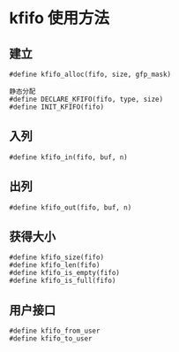 
# kfifo 使用方法 #

## 建立 ##

	#define kfifo_alloc(fifo, size, gfp_mask) 
	
	静态分配
	#define DECLARE_KFIFO(fifo, type, size)
	#define INIT_KFIFO(fifo) 

## 入列 ##
	#define	kfifo_in(fifo, buf, n)

## 出列 ##
	#define	kfifo_out(fifo, buf, n) 
## 获得大小 ##
	#define kfifo_size(fifo)	
	#define kfifo_len(fifo) 
	#define	kfifo_is_empty(fifo)
	#define	kfifo_is_full(fifo)


## 用户接口 ##
	#define	kfifo_from_user
	#define	kfifo_to_user